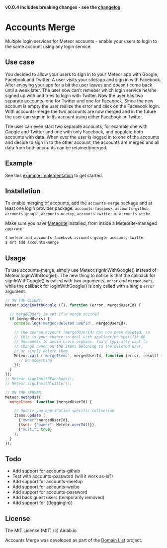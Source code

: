 **v0.0.4 includes breaking changes - see the [changelog](https://github.com/lirbank/meteor-accounts-merge/blob/master/History.md)**

# Accounts Merge
Multiple login services for Meteor accounts - enable your users to login to the same account using any login service.

## Use case
You decided to allow your users to sign in to your Meteor app with Google, Facebook and Twitter. A user visits your site/app and sign in with Facebook. After enjoying your app for a bit the user leaves and doesn't come back until a week later. The user now can't remeber which login service he/she signed up with and tries to login with Twitter. Now the user has two separate accounts, one for Twitter and one for Facebook. Since the new account is empty the user realize the error and click on the Facebook login. With accounts-merge the two accounts are now merged and in the future the user can sign in to its account using either Facebook or Twitter.

The user can even start two separate accounts, for example one with Google and Twitter and one with only Facebook, and populate both accounts with data. When ever the user is logged in to one of the accounts and decide to sign in to the other account, the accounts are merged and all data from both accounts can be retained/merged.

## Example
See this [example implementation](https://github.com/lirbank/meteor-accounts-merge-example) to get started.

##  Installation
To enable merging of accounts, add the `accounts-merge` package and at least one login provider package: `accounts-facebook`, `accounts-github`, `accounts-google`, `accounts-meetup`, `accounts-twitter` or `accounts-weibo`.

Make sure you have [Meteorite](https://github.com/oortcloud/meteorite/) installed, from inside a Meteorite-managed app run:
``` sh
$ meteor add accounts-facebook accounts-google accounts-twitter
$ mrt add accounts-merge
```

## Usage
To use accounts-merge, simply use Meteor.signInWithGoogle() instead of Meteor.loginWithGoogle(). The new thing to notice is that the callback for signInWithGoogle() is called with two arguments, `error` and `mergedUsers`, while the callback for loginWithGoogle() is only called with a single `error` argument.

```javascript
// ON THE CLIENT:
Meteor.signInWithGoogle ({}, function (error, mergedUserId) {

  // mergedUsers is set if a merge occured
  if (mergedUsers) {
    console.log('merged/deleted userId', mergedUserId);

    // The source account (mergedUserId) has now been deleted, so
    // this is your chance to deal with application specific DB
    // documents to avoid havin orphans. You'd typically want to
    // change owner on the items beloning to the deleted user,
    // or simply delete them.
    Meteor.call ('mergeItems', mergedUserId, function (error, result) {
      // Do something
    });
  }
});
// Meteor.signInWithFacebook();
// Meteor.signInWithTwitter();
```

```javascript
// ON THE SERVER:
Meteor.methods({
  mergeItems: function (mergedUserId) {

    // Update you application specific collection
    Items.update (
      {"owner":mergedUserId},
      {$set: {"owner": Meteor.userId()}},
      {"multi": true}
    );
  }
});
```

## Todo
* Add support for accounts-github
* Test with accounts-password (will it work as-is?)
* Add support for accounts-meetup
* Add support for accounts-weibo
* Add support for accounts-password
* Add back guest users (temporarily removed)
* Add support for {{loggingIn}}

## License
The MIT License (MIT) (c) Airlab.io

Accounts Merge was developed as part of the [Domain List](http://domainlist.io/) project.
